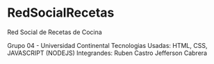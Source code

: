 # RedSocialRecetas
 Red Social  de Recetas de Cocina

Grupo 04 - Universidad Continental
Tecnologias Usadas: HTML, CSS, JAVASCRIPT (NODEJS)
Integrandes:
Ruben Castro
Jefferson Cabrera